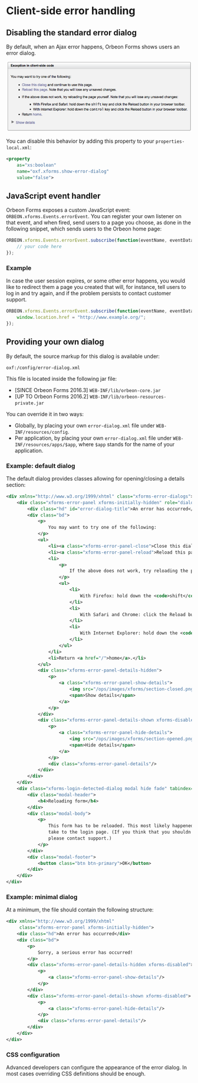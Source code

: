 # Client-side error handling

<!-- toc -->

## Disabling the standard error dialog

By default, when an Ajax error happens, Orbeon Forms shows users an error dialog.

![](error-dialog.png)

You can disable this behavior by adding this property to your `properties-local.xml`:

```xml
<property
    as="xs:boolean"
    name="oxf.xforms.show-error-dialog"
    value="false">
```

## JavaScript event handler

Orbeon Forms exposes a custom JavaScript event: `ORBEON.xforms.Events.errorEvent`. You can register your own listener on that event, and when fired, send users to a page you choose, as done in the following snippet, which sends users to the Orbeon home page:

```javascript
ORBEON.xforms.Events.errorEvent.subscribe(function(eventName, eventData) {
    // your code here
});
```

### Example

In case the user session expires, or some other error happens, you would like to redirect them a page you created that will, for instance, tell users to log in and try again, and if the problem persists to contact customer support.

```javascript
ORBEON.xforms.Events.errorEvent.subscribe(function(eventName, eventData) {
    window.location.href = "http://www.example.org/";
});
```

## Providing your own dialog

By default, the source markup for this dialog is available under:

```
oxf:/config/error-dialog.xml
```

This file is located inside the following jar file:

- [SINCE Orbeon Forms 2016.3] `WEB-INF/lib/orbeon-core.jar`
- [UP TO Orbeon Forms 2016.2] `WEB-INF/lib/orbeon-resources-private.jar`

You can override it in two ways:

* Globally, by placing your own `error-dialog.xml` file under `WEB-INF/resources/config`.
* Per application, by placing your own `error-dialog.xml` file under `WEB-INF/resources/apps/$app`, where `$app` stands for the name of your application.

### Example: default dialog

The default dialog provides classes allowing for opening/closing a details section:

```xml
<div xmlns="http://www.w3.org/1999/xhtml" class="xforms-error-dialogs">
    <div class="xforms-error-panel xforms-initially-hidden" role="dialog" aria-labelledby="error-dialog-title">
        <div class="hd" id="error-dialog-title">An error has occurred</div>
        <div class="bd">
            <p>
                You may want to try one of the following:
            </p>
            <ul>
                <li><a class="xforms-error-panel-close">Close this dialog</a> and continue to use this page.</li>
                <li><a class="xforms-error-panel-reload">Reload this page</a>. Note that you will lose any unsaved changes.</li>
                <li>
                    <p>
                        If the above does not work, try reloading the page yourself. Note that you will lose any unsaved changes:
                    </p>
                    <ul>
                        <li>
                            With Firefox: hold down the <code>shift</code> key and click the Reload button in your browser toolbar.
                        </li>
                        <li>
                            With Safari and Chrome: click the Reload button in your browser toolbar.
                        </li>
                        <li>
                            With Internet Explorer: hold down the <code>control</code> key and click the Reload button in your browser toolbar.
                        </li>
                    </ul>
                </li>
                <li>Return <a href="/">home</a>.</li>
            </ul>
            <div class="xforms-error-panel-details-hidden">
                <p>
                    <a class="xforms-error-panel-show-details">
                        <img src="/ops/images/xforms/section-closed.png" alt="Show Details"/>
                        <span>Show details</span>
                    </a>
                </p>
            </div>
            <div class="xforms-error-panel-details-shown xforms-disabled">
                <p>
                    <a class="xforms-error-panel-hide-details">
                        <img src="/ops/images/xforms/section-opened.png" alt="Hide Details"/>
                        <span>Hide details</span>
                    </a>
                </p>
                <div class="xforms-error-panel-details"/>
            </div>
        </div>
    </div>
    <div class="xforms-login-detected-dialog modal hide fade" tabindex="-1" role="dialog" aria-hidden="true">
        <div class="modal-header">
            <h4>Reloading form</h4>
        </div>
        <div class="modal-body">
            <p>
                This form has to be reloaded. This most likely happened because your session has expired, which might
                take to the login page. (If you think that you shouldn't see this message and that the problem persists,
                please contact support.)
            </p>
        </div>
        <div class="modal-footer">
            <button class="btn btn-primary">OK</button>
        </div>
    </div>
</div>
```

### Example: minimal dialog

At a minimum, the file should contain the following structure:

```xml
<div xmlns="http://www.w3.org/1999/xhtml"
     class="xforms-error-panel xforms-initially-hidden">
    <div class="hd">An error has occurred</div>
    <div class="bd">
        <p>
            Sorry, a serious error has occurred!
        </p>
        <div class="xforms-error-panel-details-hidden xforms-disabled">
            <p>
                <a class="xforms-error-panel-show-details"/>
            </p>
        </div>
        <div class="xforms-error-panel-details-shown xforms-disabled">
            <p>
                <a class="xforms-error-panel-hide-details"/>
            </p>
            <div class="xforms-error-panel-details"/>
        </div>
    </div>
</div>
```


### CSS configuration

Advanced developers can configure the appearance of the error dialog. In most cases overriding CSS definitions should be enough.
